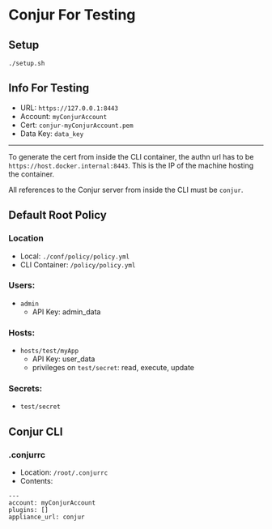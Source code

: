 # Conjur For Testing

## Setup

`./setup.sh`

## Info For Testing

- URL: `https://127.0.0.1:8443`
- Account: `myConjurAccount`
- Cert: `conjur-myConjurAccount.pem`
- Data Key: `data_key`
---
To generate the cert from inside the CLI container, the authn url has to be `https://host.docker.internal:8443`. This is the IP of the machine hosting the container.

All references to the Conjur server from inside the CLI must be `conjur`.

## Default Root Policy

### Location
- Local: `./conf/policy/policy.yml`
- CLI Container: `/policy/policy.yml`

### Users:
- `admin`
   - API Key: admin_data
### Hosts:
- `hosts/test/myApp`
   - API Key: user_data
   - privileges on `test/secret`: read, execute, update
### Secrets:
- `test/secret`

## Conjur CLI

### .conjurrc
- Location: `/root/.conjurrc`
- Contents:
```
---
account: myConjurAccount
plugins: []
appliance_url: conjur
```